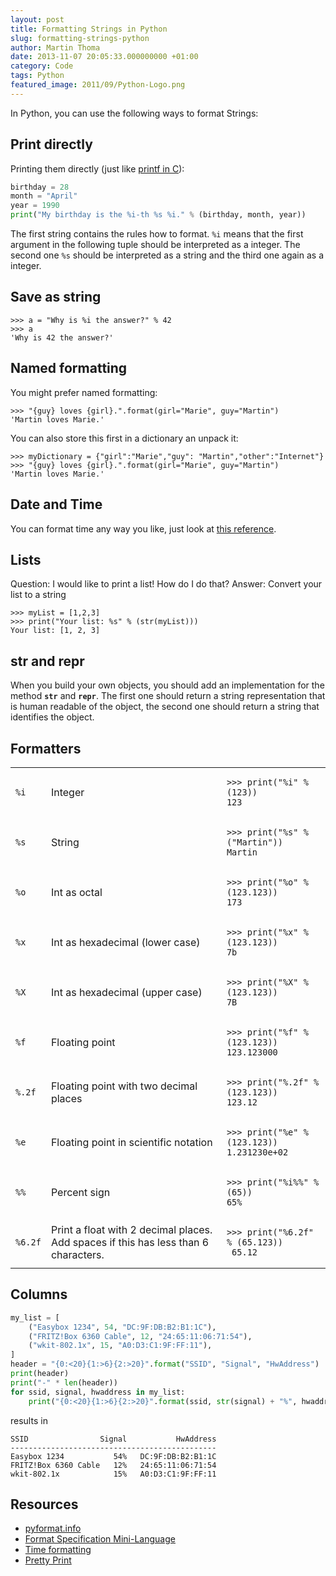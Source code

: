 ```yaml
---
layout: post
title: Formatting Strings in Python
slug: formatting-strings-python
author: Martin Thoma
date: 2013-11-07 20:05:33.000000000 +01:00
category: Code
tags: Python
featured_image: 2011/09/Python-Logo.png
---
```

In Python, you can use the following ways to format Strings:

## Print directly
Printing them directly (just like <a href="http://www.cplusplus.com/reference/cstdio/printf/">printf in C</a>):

```python
birthday = 28
month = "April"
year = 1990
print("My birthday is the %i-th %s %i." % (birthday, month, year))
```

The first string contains the rules how to format. <code>%i</code> means that the first argument in the following tuple should be interpreted as a integer. The second one <code>%s</code> should be interpreted as a string and the third one again as a integer.


## Save as string

```python-repl
>>> a = "Why is %i the answer?" % 42
>>> a
'Why is 42 the answer?'
```


## Named formatting
You might prefer named formatting:

```python-repl
>>> "{guy} loves {girl}.".format(girl="Marie", guy="Martin")
'Martin loves Marie.'
```

You can also store this first in a dictionary an unpack it:

```python-repl
>>> myDictionary = {"girl":"Marie","guy": "Martin","other":"Internet"}
>>> "{guy} loves {girl}.".format(girl="Marie", guy="Martin")
'Martin loves Marie.'
```


## Date and Time
You can format time any way you like, just look at <a href="http://docs.python.org/2/library/datetime.html#strftime-and-strptime-behavior">this reference</a>.

<h2>Lists</h2>
Question: I would like to print a list! How do I do that?
Answer: Convert your list to a string

```python-repl
>>> myList = [1,2,3]
>>> print("Your list: %s" % (str(myList)))
Your list: [1, 2, 3]
```


## __str__ and __repr__
When you build your own objects, you should add an implementation for the method <code>__str__</code> and <code>__repr__</code>. The first one should return a string representation that is human readable of the object, the second one should return a string that identifies the object.


## Formatters
<table>
<tr>
  <td><code>%i</code></td>
  <td>Integer</td>
  <td>

```python-repl
>>> print("%i" % (123))
123

```

</td>
</tr>
<tr>
  <td><code>%s</code></td>
  <td>String</td>
  <td>

```python-repl
>>> print("%s" % ("Martin"))
Martin

```

</td>
</tr>
<tr>
  <td><code>%o</code></td>
  <td>Int as octal</td>
  <td>

```python-repl
>>> print("%o" % (123.123))
173
```

</td>
</tr>
<tr>
  <td><code>%x</code></td>
  <td>Int as hexadecimal (lower case)</td>
  <td>

```python-repl
>>> print("%x" % (123.123))
7b
```

</td>
</tr>
<tr>
  <td><code>%X</code></td>
  <td>Int as hexadecimal (upper case)</td>
  <td>

```python-repl
>>> print("%X" % (123.123))
7B
```

</td>
</tr>
<tr>
  <td><code>%f</code></td>
  <td>Floating point</td>
  <td>

```python-repl
>>> print("%f" % (123.123))
123.123000
```

</td>
</tr>
<tr>
  <td><code>%.2f</code></td>
  <td>Floating point with two decimal places</td>
  <td>

```python-repl
>>> print("%.2f" % (123.123))
123.12
```

</td>
</tr>
<tr>
  <td><code>%e</code></td>
  <td>Floating point in scientific notation</td>
  <td>

```python-repl
>>> print("%e" % (123.123))
1.231230e+02
```

</td>
</tr>
<tr>
  <td><code>%%</code></td>
  <td>Percent sign</td>
  <td>

```python-repl
>>> print("%i%%" % (65))
65%
```

</td>
</tr>
<tr>
  <td><code>%6.2f</code></td>
  <td>Print a float with 2 decimal places. Add spaces if this has less than 6 characters.</td>
  <td>

```python-repl
>>> print("%6.2f" % (65.123))
 65.12
```

</td>
</tr>
</table>


## Columns

```python
my_list = [
    ("Easybox 1234", 54, "DC:9F:DB:B2:B1:1C"),
    ("FRITZ!Box 6360 Cable", 12, "24:65:11:06:71:54"),
    ("wkit-802.1x", 15, "A0:D3:C1:9F:FF:11"),
]
header = "{0:<20}{1:>6}{2:>20}".format("SSID", "Signal", "HwAddress")
print(header)
print("-" * len(header))
for ssid, signal, hwaddress in my_list:
    print("{0:<20}{1:>6}{2:>20}".format(ssid, str(signal) + "%", hwaddress))
```

results in

```text
SSID                Signal           HwAddress
----------------------------------------------
Easybox 1234           54%   DC:9F:DB:B2:B1:1C
FRITZ!Box 6360 Cable   12%   24:65:11:06:71:54
wkit-802.1x            15%   A0:D3:C1:9F:FF:11
```


## Resources
<ul>
  <li><a href="https://pyformat.info/">pyformat.info</a></li>
  <li><a href="http://docs.python.org/2/library/string.html#format-specification-mini-language">Format Specification Mini-Language</a></li>
  <li><a href="http://docs.python.org/2/library/datetime.html#strftime-and-strptime-behavior">Time formatting</a></li>
  <li><a href="http://docs.python.org/2/library/pprint.html">Pretty Print</a></li>
</ul>

